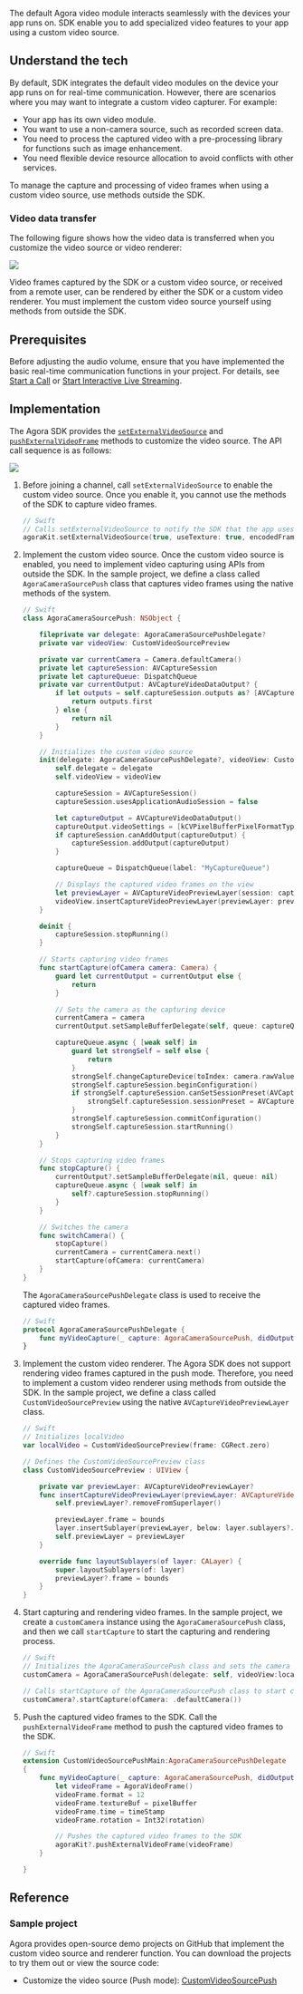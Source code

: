 The default Agora video module interacts seamlessly with the devices your app runs on. SDK enable you to add specialized video features to your app using a custom video source.

## Understand the tech

By default, SDK integrates the default video modules on the device your app runs on for real-time communication. However, there are scenarios where you may want to integrate a custom video capturer. For example:

- Your app has its own video module.
- You want to use a non-camera source, such as recorded screen data.
- You need to process the captured video with a pre-processing library for functions such as image enhancement.
- You need flexible device resource allocation to avoid conflicts with other services.

To manage the capture and processing of video frames when using a custom video source, use methods outside the SDK.

### Video data transfer

The following figure shows how the video data is transferred when you customize the video source or video renderer:

![](https://web-cdn.agora.io/docs-files/1606791683644)

Video frames captured by the SDK or a custom video source, or received from a remote user, can be rendered by either the SDK or a custom video renderer. You must implement the custom video source yourself using methods from outside the SDK.

## Prerequisites

Before adjusting the audio volume, ensure that you have implemented the basic real-time communication functions in your project. For details, see [Start a Call](start_call_ios) or [Start Interactive Live Streaming](start_live_ios).

## Implementation

The Agora SDK provides the  [`setExternalVideoSource`](./API%20Reference/oc/Classes/AgoraRtcEngineKit.html#//api/name/setExternalVideoSource:useTexture:pushMode:) and [`pushExternalVideoFrame`](./API%20Reference/oc/Classes/AgoraRtcEngineKit.html#//api/name/pushExternalVideoFrame:) methods to customize the video source. The API call sequence is as follows:

![](https://web-cdn.agora.io/docs-files/1569400609106)


1. Before joining a channel, call `setExternalVideoSource` to enable the custom video source. Once you enable it, you cannot use the methods of the SDK to capture video frames.

    ```swift
    // Swift
    // Calls setExternalVideoSource to notify the SDK that the app uses the custom video source
    agoraKit.setExternalVideoSource(true, useTexture: true, encodedFrame: true)
    ```

2. Implement the custom video source. Once the custom video source is enabled, you need to implement video capturing using APIs from outside the SDK. In the sample project, we define a class called `AgoraCameraSourcePush` class that captures video frames using the native methods of the system.

    ```swift
    // Swift
    class AgoraCameraSourcePush: NSObject {

        fileprivate var delegate: AgoraCameraSourcePushDelegate?
        private var videoView: CustomVideoSourcePreview

        private var currentCamera = Camera.defaultCamera()
        private let captureSession: AVCaptureSession
        private let captureQueue: DispatchQueue
        private var currentOutput: AVCaptureVideoDataOutput? {
            if let outputs = self.captureSession.outputs as? [AVCaptureVideoDataOutput] {
                return outputs.first
            } else {
                return nil
            }
        }

        // Initializes the custom video source
        init(delegate: AgoraCameraSourcePushDelegate?, videoView: CustomVideoSourcePreview) {
            self.delegate = delegate
            self.videoView = videoView

            captureSession = AVCaptureSession()
            captureSession.usesApplicationAudioSession = false

            let captureOutput = AVCaptureVideoDataOutput()
            captureOutput.videoSettings = [kCVPixelBufferPixelFormatTypeKey as String: kCVPixelFormatType_420YpCbCr8BiPlanarFullRange]
            if captureSession.canAddOutput(captureOutput) {
                captureSession.addOutput(captureOutput)
            }

            captureQueue = DispatchQueue(label: "MyCaptureQueue")

            // Displays the captured video frames on the view
            let previewLayer = AVCaptureVideoPreviewLayer(session: captureSession)
            videoView.insertCaptureVideoPreviewLayer(previewLayer: previewLayer)
        }

        deinit {
            captureSession.stopRunning()
        }

        // Starts capturing video frames
        func startCapture(ofCamera camera: Camera) {
            guard let currentOutput = currentOutput else {
                return
            }

            // Sets the camera as the capturing device
            currentCamera = camera
            currentOutput.setSampleBufferDelegate(self, queue: captureQueue)

            captureQueue.async { [weak self] in
                guard let strongSelf = self else {
                    return
                }
                strongSelf.changeCaptureDevice(toIndex: camera.rawValue, ofSession: strongSelf.captureSession)
                strongSelf.captureSession.beginConfiguration()
                if strongSelf.captureSession.canSetSessionPreset(AVCaptureSession.Preset.vga640x480) {
                    strongSelf.captureSession.sessionPreset = AVCaptureSession.Preset.vga640x480
                }
                strongSelf.captureSession.commitConfiguration()
                strongSelf.captureSession.startRunning()
            }
        }

        // Stops capturing video frames
        func stopCapture() {
            currentOutput?.setSampleBufferDelegate(nil, queue: nil)
            captureQueue.async { [weak self] in
                self?.captureSession.stopRunning()
            }
        }

        // Switches the camera
        func switchCamera() {
            stopCapture()
            currentCamera = currentCamera.next()
            startCapture(ofCamera: currentCamera)
        }
    }
    ```

    The `AgoraCameraSourcePushDelegate` class is used to receive the captured video frames.

    ```swift
    // Swift
    protocol AgoraCameraSourcePushDelegate {
        func myVideoCapture(_ capture: AgoraCameraSourcePush, didOutputSampleBuffer pixelBuffer: CVPixelBuffer, rotation: Int, timeStamp: CMTime)
    }
    ```

3. Implement the custom video renderer. The Agora SDK does not support rendering video frames captured in the push mode. Therefore, you need to implement a custom video renderer using methods from outside the SDK. In the sample project, we define a class called `CustomVideoSourcePreview` using the native `AVCaptureVideoPreviewLayer` class.

    ```swift
    // Swift
    // Initializes localVideo
    var localVideo = CustomVideoSourcePreview(frame: CGRect.zero)

    // Defines the CustomVideoSourcePreview class
    class CustomVideoSourcePreview : UIView {

        private var previewLayer: AVCaptureVideoPreviewLayer?
        func insertCaptureVideoPreviewLayer(previewLayer: AVCaptureVideoPreviewLayer) {
            self.previewLayer?.removeFromSuperlayer()

            previewLayer.frame = bounds
            layer.insertSublayer(previewLayer, below: layer.sublayers?.first)
            self.previewLayer = previewLayer
        }

        override func layoutSublayers(of layer: CALayer) {
            super.layoutSublayers(of: layer)
            previewLayer?.frame = bounds
        }
    }
    ```

4. Start capturing and rendering video frames. In the sample project, we create a `customCamera` instance using the `AgoraCameraSourcePush` class, and then we call `startCapture` to start the capturing and rendering process.

    ```swift
    // Swift
    // Initializes the AgoraCameraSourcePush class and sets the camera as the capturing device
    customCamera = AgoraCameraSourcePush(delegate: self, videoView:localVideo)

    // Calls startCapture of the AgoraCameraSourcePush class to start capturing video frames
    customCamera?.startCapture(ofCamera: .defaultCamera())
    ```

5. Push the captured video frames to the SDK. Call the `pushExternalVideoFrame` method to push the captured video frames to the SDK.

    ```swift
    // Swift
    extension CustomVideoSourcePushMain:AgoraCameraSourcePushDelegate
    {
        func myVideoCapture(_ capture: AgoraCameraSourcePush, didOutputSampleBuffer pixelBuffer: CVPixelBuffer, rotation: Int, timeStamp: CMTime) {
            let videoFrame = AgoraVideoFrame()
            videoFrame.format = 12
            videoFrame.textureBuf = pixelBuffer
            videoFrame.time = timeStamp
            videoFrame.rotation = Int32(rotation)

            // Pushes the captured video frames to the SDK
            agoraKit?.pushExternalVideoFrame(videoFrame)
        }

    }
    ```

## Reference

### Sample project

Agora provides open-source demo projects on GitHub that implement the custom video source and renderer function. You can download the projects to try them out or view the source code:

  - Customize the video source (Push mode): [CustomVideoSourcePush](https://github.com/AgoraIO/API-Examples/tree/dev/3.6.200/iOS/APIExample/Examples/Advanced/CustomVideoSourcePush)